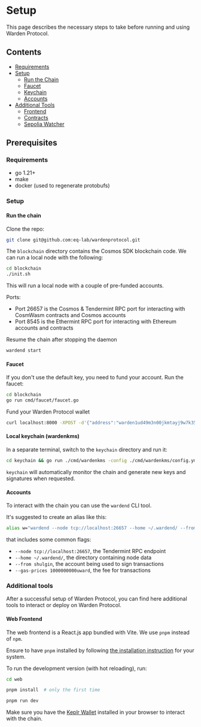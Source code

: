 # Setup

This page describes the necessary steps to take before running and using Warden Protocol. 

## Contents

* [Requirements](#requirements)
* [Setup](#setup)
    * [Run the Chain](#run-the-chain)
    * [Faucet](#faucet)
    * [Keychain](#keychain)
    * [Accounts](#accounts)
* [Additional Tools](#additional-tools)
    * [Frontend](#web-frontend)
    * [Contracts](#cosmwasm-contracts)
    * [Sepolia Watcher](#sepolia-watcher)

## Prerequisites

### Requirements

- go 1.21+
- make
- docker (used to regenerate protobufs)

### Setup

#### Run the chain

Clone the repo:

```bash
git clone git@github.com:eq-lab/wardenprotocol.git
```

The `blockchain` directory contains the Cosmos SDK blockchain code. We can run
a local node with the following:

```bash
cd blockchain
./init.sh
```

This will run a local node with a couple of pre-funded accounts.

Ports:

- Port 26657 is the Cosmos & Tendermint RPC port for interacting with CosmWasm contracts and Cosmos accounts
- Port 8545 is the Ethermint RPC port for interacting with Ethereum accounts and contracts

Resume the chain after stopping the daemon 
```bash
wardend start
```

#### Faucet

If you don't use the default key, you need to fund your account. Run the faucet:

```bash
cd blockchain
go run cmd/faucet/faucet.go
```

Fund your Warden Protocol wallet

```bash
curl localhost:8000 -XPOST -d'{"address":"warden1ud49m3n00jkmtayj9w7k35zka3fqcl4l0chkjh"}'
```

#### Local keychain (wardenkms)

In a separate terminal, switch to the `keychain` directory and run it:

```bash
cd keychain && go run ./cmd/wardenkms -config ./cmd/wardenkms/config.yml
```

`keychain` will automatically monitor the chain and generate new keys and
signatures when requested.

#### Accounts

To interact with the chain you can use the `wardend` CLI tool.

It's suggested to create an alias like this:

```bash
alias w="wardend --node tcp://localhost:26657 --home ~/.wardend/ --from shulgin --gas-prices 1000000000uward"
```

that includes some common flags:

- `--node tcp://localhost:26657`, the Tendermint RPC endpoint
- `--home ~/.wardend/`, the directory containing node data
- `--from shulgin`, the account being used to sign transactions
- `--gas-prices 1000000000uward`, the fee for transactions

### Additional tools

After a successful setup of Warden Protocol, you can find here additional tools to interact or deploy on Warden Protocol.

#### Web Frontend 

The web frontend is a React.js app bundled with Vite. We use `pnpm` instead of
`npm`.

Ensure to have `pnpm` installed by following [the installation
instruction](https://pnpm.io/installation) for your system.

To run the development version (with hot reloading), run:

```bash
cd web

pnpm install  # only the first time

pnpm run dev
```

Make sure you have the [Keplr Wallet](https://www.keplr.app/download) installed
in your browser to interact with the chain. 

